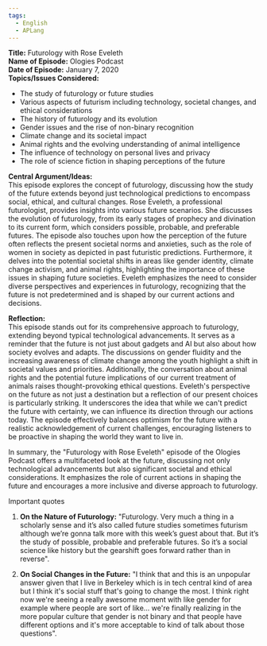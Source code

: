 ```yaml
---
tags:
  - English
  - APLang
---
```


**Title:** Futurology with Rose Eveleth  
**Name of Episode:** Ologies Podcast  
**Date of Episode:** January 7, 2020  
**Topics/Issues Considered:**  
- The study of futurology or future studies  
- Various aspects of futurism including technology, societal changes, and ethical considerations  
- The history of futurology and its evolution  
- Gender issues and the rise of non-binary recognition  
- Climate change and its societal impact  
- Animal rights and the evolving understanding of animal intelligence  
- The influence of technology on personal lives and privacy  
- The role of science fiction in shaping perceptions of the future

**Central Argument/Ideas:**  
This episode explores the concept of futurology, discussing how the study of the future extends beyond just technological predictions to encompass social, ethical, and cultural changes. Rose Eveleth, a professional futurologist, provides insights into various future scenarios. She discusses the evolution of futurology, from its early stages of prophecy and divination to its current form, which considers possible, probable, and preferable futures. The episode also touches upon how the perception of the future often reflects the present societal norms and anxieties, such as the role of women in society as depicted in past futuristic predictions. Furthermore, it delves into the potential societal shifts in areas like gender identity, climate change activism, and animal rights, highlighting the importance of these issues in shaping future societies. Eveleth emphasizes the need to consider diverse perspectives and experiences in futurology, recognizing that the future is not predetermined and is shaped by our current actions and decisions.

**Reflection:**  
This episode stands out for its comprehensive approach to futurology, extending beyond typical technological advancements. It serves as a reminder that the future is not just about gadgets and AI but also about how society evolves and adapts. The discussions on gender fluidity and the increasing awareness of climate change among the youth highlight a shift in societal values and priorities. Additionally, the conversation about animal rights and the potential future implications of our current treatment of animals raises thought-provoking ethical questions. Eveleth's perspective on the future as not just a destination but a reflection of our present choices is particularly striking. It underscores the idea that while we can't predict the future with certainty, we can influence its direction through our actions today. The episode effectively balances optimism for the future with a realistic acknowledgement of current challenges, encouraging listeners to be proactive in shaping the world they want to live in. 

In summary, the "Futurology with Rose Eveleth" episode of the Ologies Podcast offers a multifaceted look at the future, discussing not only technological advancements but also significant societal and ethical considerations. It emphasizes the role of current actions in shaping the future and encourages a more inclusive and diverse approach to futurology.


Important quotes

1. **On the Nature of Futurology:** "Futurology. Very much a thing in a scholarly sense and it’s also called future studies sometimes futurism although we’re gonna talk more with this week’s guest about that. But it’s the study of possible, probable and preferable futures. So it’s a social science like history but the gearshift goes forward rather than in reverse"​​.
    
2. **On Social Changes in the Future:** "I think that and this is an unpopular answer given that I live in Berkeley which is in tech central kind of area but I think it's social stuff that's going to change the most. I think right now we're seeing a really awesome moment with like gender for example where people are sort of like… we're finally realizing in the more popular culture that gender is not binary and that people have different options and it's more acceptable to kind of talk about those questions"​​.